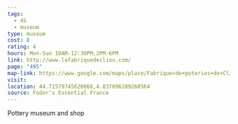 ```yaml
---
tags:
  - 4S
  - museum
type: museum
cost: 8
rating: 4
hours: Mon-Sun 10AM-12:30PM,2PM-6PM
link: http://www.lafabriquedecliou.com/
page: "495"
map-link: https://www.google.com/maps/place/Fabrique+de+poteries+de+Cliousclat/@44.7162591,4.8338759,18.25z/data=!4m10!1m2!2m1!1spoterie+de+cliousclat!3m6!1s0x12b545b6648c7993:0x1e1bc86bc51a1e8f!8m2!3d44.7157426!4d4.8371018!15sChVwb3RlcmllIGRlIGNsaW91c2NsYXSSAQ1wb3R0ZXJ5X3N0b3Jl4AEA!16s%2Fg%2F1w0mdthq?entry=ttu&g_ep=EgoyMDI0MTAwMi4xIKXMDSoASAFQAw%3D%3D
visit: 
location: 44.71579745626066,4.837096209260564
source: Fodor's Essential France
---
```

Pottery museum and shop